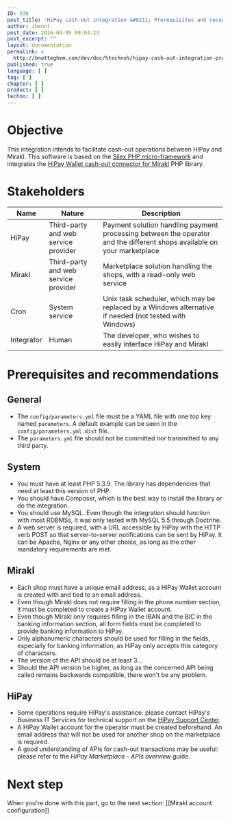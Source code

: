 ```yaml
---
ID: 536
post_title: 'HiPay cash-out integration &#8211; Prerequisites and recommendations'
author: ibenot
post_date: 2016-04-05 09:04:23
post_excerpt: ""
layout: documentation
permalink: >
  http://bnotteghem.com/dev/doc/%techno%/hipay-cash-out-integration-prerequisites-and-recommendations/%chapter%/%tag%/
published: true
language: [ ]
tag: [ ]
chapter: [ ]
product: [ ]
techno: [ ]
---
```

# Objective

This integration intends to facilitate cash-out operations between HiPay and Mirakl. This software is based on the [Silex PHP micro-framework](http://silex.sensiolabs.org/) and integrates the [HiPay Wallet cash-out connector for Mirakl][repo-lib] PHP library.

# Stakeholders

| **Name** | **Nature** | **Description** |
| --- | --- | --- |
| HiPay | Third-party and web service provider | Payment solution handling payment processing between the operator and the different shops available on your marketplace |
| Mirakl | Third-party and web service provider | Marketplace solution handling the shops, with a read-only web service |
| Cron | System service | Unix task scheduler, which may be replaced by a Windows alternative if needed (not tested with Windows) |
| Integrator | Human | The developer, who wishes to easily interface HiPay and Mirakl |

# Prerequisites and recommendations

## General

- The `config/parameters.yml` file must be a YAML file with one top key named `parameters`. A default example can be seen in the `config/parameters.yml.dist` file.
- The `parameters.yml` file should not be committed nor transmitted to any third party.

## System

- You must have at least PHP 5.3.9. The library has dependencies that need at least this version of PHP.
- You should have Composer, which is the best way to install the library or do the integration.
- You should use MySQL. Even though the integration should function with most RDBMSs, it was only tested with MySQL 5.5 through Doctrine.
- A web server is required, with a URL accessible by HiPay with the HTTP verb POST so that server-to-server notifications can be sent by HiPay. It can be Apache, Nginx or any other choice, as long as the other mandatory requirements are met.

## Mirakl

- Each shop must have a unique email address, as a HiPay Wallet account is created with and tied to an email address.
- Even though Mirakl does not require filling in the phone number section, it must be completed to create a HiPay Wallet account.
- Even though Mirakl only requires filling in the IBAN and the BIC in the banking information section, all form fields must be completed to provide banking information to HiPay.
- Only alphanumeric characters should be used for filling in the fields, especially for banking information, as HiPay only accepts this category of characters.
- The version of the API should be at least 3.*.*.
- Should the API version be higher, as long as the concerned API being called remains backwards compatible, there won't be any problem.

## HiPay

- Some operations require HiPay's assistance: please contact HiPay's Business IT Services for technical support on the [HiPay Support Center][hipay-help].
- A HiPay Wallet account for the operator must be created beforehand. An email address that will not be used for another shop on the marketplace is required.
- A good understanding of APIs for cash-out transactions may be useful: please refer to the *HiPay Marketplace - APIs overview* guide.

# Next step
When you're done with this part, go to the next section: [[Mirakl account configuration]]

[repo-lib]: https://github.com/hipay/hipay-wallet-cashout-mirakl-library

[hipay-help]: http://help.hipay.com